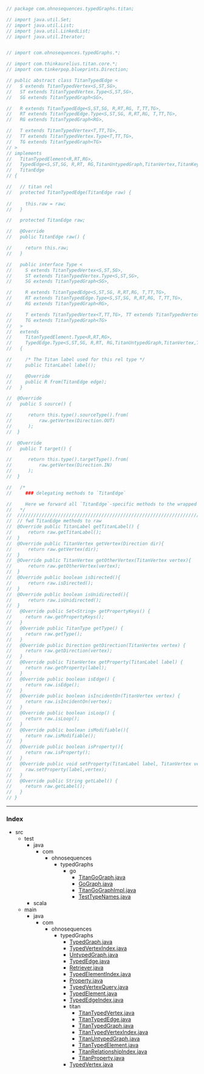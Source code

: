 
```java
// package com.ohnosequences.typedGraphs.titan;

// import java.util.Set;
// import java.util.List;
// import java.util.LinkedList;
// import java.util.Iterator;


// import com.ohnosequences.typedGraphs.*;

// import com.thinkaurelius.titan.core.*;
// import com.tinkerpop.blueprints.Direction;

// public abstract class TitanTypedEdge <
//   S extends TitanTypedVertex<S,ST,SG>,
//   ST extends TitanTypedVertex.Type<S,ST,SG>,
//   SG extends TitanTypedGraph<SG>,

//   R extends TitanTypedEdge<S,ST,SG, R,RT,RG, T,TT,TG>,
//   RT extends TitanTypedEdge.Type<S,ST,SG, R,RT,RG, T,TT,TG>,
//   RG extends TitanTypedGraph<RG>,

//   T extends TitanTypedVertex<T,TT,TG>,
//   TT extends TitanTypedVertex.Type<T,TT,TG>,
//   TG extends TitanTypedGraph<TG>
// > 
// implements
//   TitanTypedElement<R,RT,RG>,
//   TypedEdge<S,ST,SG, R,RT, RG,TitanUntypedGraph,TitanVertex,TitanKey,TitanEdge,TitanLabel, T,TT,TG>,
//   TitanEdge
// {

//   // titan rel 
//   protected TitanTypedEdge(TitanEdge raw) {
    
//     this.raw = raw;
//   }

//   protected TitanEdge raw;

//   @Override 
//   public TitanEdge raw() {

//     return this.raw;
//   }

//   public interface Type <
//     S extends TitanTypedVertex<S,ST,SG>,
//     ST extends TitanTypedVertex.Type<S,ST,SG>,
//     SG extends TitanTypedGraph<SG>,

//     R extends TitanTypedEdge<S,ST,SG, R,RT,RG, T,TT,TG>,
//     RT extends TitanTypedEdge.Type<S,ST,SG, R,RT,RG, T,TT,TG>,
//     RG extends TitanTypedGraph<RG>,

//     T extends TitanTypedVertex<T,TT,TG>, TT extends TitanTypedVertex.Type<T,TT,TG>,
//     TG extends TitanTypedGraph<TG>
//   >
//   extends
//     TitanTypedElement.Type<R,RT,RG>,  
//     TypedEdge.Type<S,ST,SG, R,RT, RG,TitanUntypedGraph,TitanVertex,TitanKey,TitanEdge,TitanLabel, T,TT,TG>
//   {

//     /* The Titan label used for this rel type */
//     public TitanLabel label();

//     @Override
//     public R from(TitanEdge edge);
//   }

// 	@Override 
//   public S source() {

// 		return this.type().sourceType().from(
// 			raw.getVertex(Direction.OUT)
// 		);
// 	}

// 	@Override 
//   public T target() {

// 		return this.type().targetType().from(
// 			raw.getVertex(Direction.IN)
// 		);
// 	}

//   /*
//     ### delegating methods to `TitanEdge`

//     Here we forward all `TitanEdge`-specific methods to the wrapped `raw` value.
//   */
// 	//////////////////////////////////////////////////////////////////////////////////////////
// 	// fwd TitanEdge methods to raw
// 	@Override public TitanLabel getTitanLabel() {
// 		return raw.getTitanLabel();
// 	}
// 	@Override public TitanVertex getVertex(Direction dir){
// 		return raw.getVertex(dir);
// 	}
// 	@Override public TitanVertex getOtherVertex(TitanVertex vertex){
// 		return raw.getOtherVertex(vertex);
// 	}
// 	@Override public boolean isDirected(){
// 		return raw.isDirected();
// 	}
// 	@Override public boolean isUnidirected(){
// 		return raw.isUnidirected();
// 	}
//   @Override public Set<String> getPropertyKeys() {
//     return raw.getPropertyKeys(); 
//   }
//   @Override public TitanType getType() { 
//     return raw.getType(); 
//   }
//   @Override public Direction getDirection(TitanVertex vertex) { 
//     return raw.getDirection(vertex); 
//   }
//   @Override public TitanVertex getProperty(TitanLabel label) { 
//     return raw.getProperty(label); 
//   }
//   @Override public boolean isEdge() { 
//     return raw.isEdge(); 
//   }
//   @Override public boolean isIncidentOn(TitanVertex vertex) { 
//     return raw.isIncidentOn(vertex); 
//   }
//   @Override public boolean isLoop() { 
//     return raw.isLoop(); 
//   }
//   @Override public boolean isModifiable(){ 
//     return raw.isModifiable(); 
//   }
//   @Override public boolean isProperty(){ 
//     return raw.isProperty(); 
//   }
//   @Override public void setProperty(TitanLabel label, TitanVertex vertex) { 
//     raw.setProperty(label,vertex); 
//   }
//   @Override public String getLabel() { 
//     return raw.getLabel(); 
//   }
// }
```


------

### Index

+ src
  + test
    + java
      + com
        + ohnosequences
          + typedGraphs
            + go
              + [TitanGoGraph.java][test/java/com/ohnosequences/typedGraphs/go/TitanGoGraph.java]
              + [GoGraph.java][test/java/com/ohnosequences/typedGraphs/go/GoGraph.java]
              + [TitanGoGraphImpl.java][test/java/com/ohnosequences/typedGraphs/go/TitanGoGraphImpl.java]
              + [TestTypeNames.java][test/java/com/ohnosequences/typedGraphs/go/TestTypeNames.java]
    + scala
  + main
    + java
      + com
        + ohnosequences
          + typedGraphs
            + [TypedGraph.java][main/java/com/ohnosequences/typedGraphs/TypedGraph.java]
            + [TypedVertexIndex.java][main/java/com/ohnosequences/typedGraphs/TypedVertexIndex.java]
            + [UntypedGraph.java][main/java/com/ohnosequences/typedGraphs/UntypedGraph.java]
            + [TypedEdge.java][main/java/com/ohnosequences/typedGraphs/TypedEdge.java]
            + [Retriever.java][main/java/com/ohnosequences/typedGraphs/Retriever.java]
            + [TypedElementIndex.java][main/java/com/ohnosequences/typedGraphs/TypedElementIndex.java]
            + [Property.java][main/java/com/ohnosequences/typedGraphs/Property.java]
            + [TypedVertexQuery.java][main/java/com/ohnosequences/typedGraphs/TypedVertexQuery.java]
            + [TypedElement.java][main/java/com/ohnosequences/typedGraphs/TypedElement.java]
            + [TypedEdgeIndex.java][main/java/com/ohnosequences/typedGraphs/TypedEdgeIndex.java]
            + titan
              + [TitanTypedVertex.java][main/java/com/ohnosequences/typedGraphs/titan/TitanTypedVertex.java]
              + [TitanTypedEdge.java][main/java/com/ohnosequences/typedGraphs/titan/TitanTypedEdge.java]
              + [TitanTypedGraph.java][main/java/com/ohnosequences/typedGraphs/titan/TitanTypedGraph.java]
              + [TitanTypedVertexIndex.java][main/java/com/ohnosequences/typedGraphs/titan/TitanTypedVertexIndex.java]
              + [TitanUntypedGraph.java][main/java/com/ohnosequences/typedGraphs/titan/TitanUntypedGraph.java]
              + [TitanTypedElement.java][main/java/com/ohnosequences/typedGraphs/titan/TitanTypedElement.java]
              + [TitanRelationshipIndex.java][main/java/com/ohnosequences/typedGraphs/titan/TitanRelationshipIndex.java]
              + [TitanProperty.java][main/java/com/ohnosequences/typedGraphs/titan/TitanProperty.java]
            + [TypedVertex.java][main/java/com/ohnosequences/typedGraphs/TypedVertex.java]

[test/java/com/ohnosequences/typedGraphs/go/TitanGoGraph.java]: ../../../../../../test/java/com/ohnosequences/typedGraphs/go/TitanGoGraph.java.md
[test/java/com/ohnosequences/typedGraphs/go/GoGraph.java]: ../../../../../../test/java/com/ohnosequences/typedGraphs/go/GoGraph.java.md
[test/java/com/ohnosequences/typedGraphs/go/TitanGoGraphImpl.java]: ../../../../../../test/java/com/ohnosequences/typedGraphs/go/TitanGoGraphImpl.java.md
[test/java/com/ohnosequences/typedGraphs/go/TestTypeNames.java]: ../../../../../../test/java/com/ohnosequences/typedGraphs/go/TestTypeNames.java.md
[main/java/com/ohnosequences/typedGraphs/TypedGraph.java]: ../TypedGraph.java.md
[main/java/com/ohnosequences/typedGraphs/TypedVertexIndex.java]: ../TypedVertexIndex.java.md
[main/java/com/ohnosequences/typedGraphs/UntypedGraph.java]: ../UntypedGraph.java.md
[main/java/com/ohnosequences/typedGraphs/TypedEdge.java]: ../TypedEdge.java.md
[main/java/com/ohnosequences/typedGraphs/Retriever.java]: ../Retriever.java.md
[main/java/com/ohnosequences/typedGraphs/TypedElementIndex.java]: ../TypedElementIndex.java.md
[main/java/com/ohnosequences/typedGraphs/Property.java]: ../Property.java.md
[main/java/com/ohnosequences/typedGraphs/TypedVertexQuery.java]: ../TypedVertexQuery.java.md
[main/java/com/ohnosequences/typedGraphs/TypedElement.java]: ../TypedElement.java.md
[main/java/com/ohnosequences/typedGraphs/TypedEdgeIndex.java]: ../TypedEdgeIndex.java.md
[main/java/com/ohnosequences/typedGraphs/titan/TitanTypedVertex.java]: TitanTypedVertex.java.md
[main/java/com/ohnosequences/typedGraphs/titan/TitanTypedEdge.java]: TitanTypedEdge.java.md
[main/java/com/ohnosequences/typedGraphs/titan/TitanTypedGraph.java]: TitanTypedGraph.java.md
[main/java/com/ohnosequences/typedGraphs/titan/TitanTypedVertexIndex.java]: TitanTypedVertexIndex.java.md
[main/java/com/ohnosequences/typedGraphs/titan/TitanUntypedGraph.java]: TitanUntypedGraph.java.md
[main/java/com/ohnosequences/typedGraphs/titan/TitanTypedElement.java]: TitanTypedElement.java.md
[main/java/com/ohnosequences/typedGraphs/titan/TitanRelationshipIndex.java]: TitanRelationshipIndex.java.md
[main/java/com/ohnosequences/typedGraphs/titan/TitanProperty.java]: TitanProperty.java.md
[main/java/com/ohnosequences/typedGraphs/TypedVertex.java]: ../TypedVertex.java.md